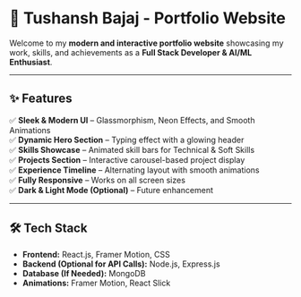# 🚀 Tushansh Bajaj - Portfolio Website  

Welcome to my **modern and interactive portfolio website** showcasing my work, skills, and achievements as a **Full Stack Developer & AI/ML Enthusiast**.  

---

## **✨ Features**
✅ **Sleek & Modern UI** – Glassmorphism, Neon Effects, and Smooth Animations  
✅ **Dynamic Hero Section** – Typing effect with a glowing header  
✅ **Skills Showcase** – Animated skill bars for Technical & Soft Skills  
✅ **Projects Section** – Interactive carousel-based project display  
✅ **Experience Timeline** – Alternating layout with smooth animations  
✅ **Fully Responsive** – Works on all screen sizes  
✅ **Dark & Light Mode (Optional)** – Future enhancement  

---

## **🛠 Tech Stack**
- **Frontend:** React.js, Framer Motion, CSS  
- **Backend (Optional for API Calls):** Node.js, Express.js  
- **Database (If Needed):** MongoDB  
- **Animations:** Framer Motion, React Slick  
